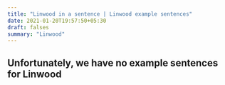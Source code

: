 ```yaml
---
title: "Linwood in a sentence | Linwood example sentences"
date: 2021-01-20T19:57:50+05:30
draft: falses
summary: "Linwood"
---
```

## Unfortunately, we have no example sentences for Linwood                 
